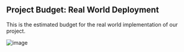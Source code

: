 ## Project Budget: Real World Deployment
This is the estimated budget for the real world implementation of our project.

![image](https://user-images.githubusercontent.com/54961082/115455620-0b9fe180-a1d7-11eb-948d-b3c95be277a0.png)

